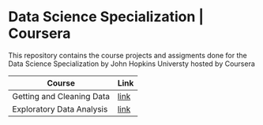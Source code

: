 # Data Science Specialization | Coursera

This repository contains the course projects and assigments done for the Data Science Specialization by John Hopkins Universty hosted by Coursera

| Course | Link |
| ------ | ---- |
| Getting and Cleaning Data | [link](https://github.com/eranda-ihalagedara/datasciencecoursera/tree/master/3.Getting%20and%20Cleaing%20Data) |
| Exploratory Data Analysis | [link](https://github.com/eranda-ihalagedara/datasciencecoursera/tree/master/4.Exploratory%20Data%20Analysis) |

